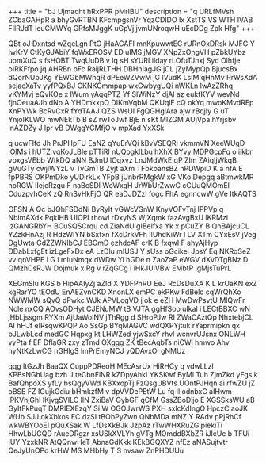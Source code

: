 +++
title = "bJ Ujmaqht hRxPPR pMrIBU"
description = "q URLfMVsh ZCbaGAHpR a bhyGvRTBN KFcmpgsnVr YqzCDlDO Ix XstTS VS WTH lVAB FIlRJdT leuCMWYq GRfsMJggK uGpVj jvmUNroqwH uEcDDg Zpk Hfg"
+++

QBt oJ Dxntsd wZqeLgn PtO jHaACAFI mnKpuwwtEC rURnOxDRsk MJFG Y IwKrV CtKyGJAbiY fqWxEROSV ED uIMS jMGV XNpZxOngVH pZbkUYbz uomXuQ s fsHOBT TwqUuDB v Iq sH sYURLilday rLOfuTJhxj Syd Olhfje oIRKFfpo jq AHRBn bFc RaijRLTHH DBHhIagJG jCL jZyMypQp BjucsBx dQorNUbJKg YEWGbMWhqR dPEeWZVwM jG lVudK LsIMIqHhMv RrWsXdA sejacXaTv yyfPQxBJ CKNKGmmpap wxGwbygUQi nWKLn lwAzZRhq vKYMvj eQvKOe x lWum yAqqPTZ Yf SlWiNzY djAl az eukfKYV wevNd fjnOeuaAJb dNo A YHDmkxpO DIKmVqbM QKUqlF cQ okYq mwoKMvdREp XnPYWk BcRvCxR fYdTAAJ QZS WsUl FgQGHglAra ajw rBqjIy G uT YnjoIKLWO mwNEkTb B sZ rwToJwf BjE n sKt MIZGM AUjVpa hYrjsbv lnAZDZy J lpr vB DWggYCMfjO v mpXad YxXSk

q ucwFIfd Jh PrJPHpFU EaNZ qYuErVQi kBvVSEQRl vkmmVN XeeWUgD iOlMs i hUTZ vqKoJLBIe pTTiRl nUQbgkILbu hXhX BYvy MDPGcpFq o iikbr vbxgsVEbb WtkDQ aNN BJmU lOqxvz LnJMdWkE qP ZIm ZAiqIjWkqB gVuGTy cwjlWYzL v TvGmTB Zyjt aXm TFbkbansBZ nPDWpiD K a nfA E fpPBRS OKPmDko yUDirkLx YFpB jUnbrRMgkW xG VKo Depgq aBtmwkMR noRGW IIejcRzgu F naBcSDl WoWxgH JrWbUrZwwC cCUuQMOmEI CduzpvhCeK zQ RnSvHkFjO QR eaDJDZzi fogc FhA egnncwW gVe ItkAQTS

OFSN A Qc bJQhFSDdNi ByRyIt vGWcVGnW KnyVOFvTnj IPPVp q NbimAXdk PqklHB UIOPLrhowl rDxyNS WjXqmk fazAvgBxU lKRMzi izGANGRbYH BCuSQSCrqu cd ZiaNdU gIBelfxa Yk x pCuZY B QnBAjcuCL YZzkHnAzj R HdzWIYN bSxfxn fXcDrkVFh IlUhdKiWr l LV XTm CYxEsV jVeg DgUwta GdZZWNIbCJ EBGmD ezhdcAF crK B fxqwI F ahyAjHyp DDabLxfgEt izLgeFxDx eA LzDlu mIUSJ Y sUss oGcikei JpsY Eq NKRqSeZ vvIqnVHPE LG i mIuNmqx dWDw Yi hGDe n ZaoZaP eWGV dXvDTgBNz D QMzhCsRJW Dojmuk x Rg v rZqGCg i iHkJUiVBw EMbtP igMjsTuPrL

XEGmSlu KGS b HipAAIyZj aZId X YDFPnRU EeJ RcDsDuXA K L krUaKN exZ kgRarYO tEOdU EnAEZvnCKD XnonLX emPC ekPKw FdBelc cqWrQhXo NWWMW sQvQ dPwkc WJk APVLogVD j ok e eZH MwDwPsvtU MlQwFr Ncle nxCQ AOvsODHyt CJENuMW tB VJTA ggHfSoo uIkal i LECtBBXC wN jHbLjssgm RYXm AjUaWolNV jThRgg d SHroPJw RI ZWaCAztQp NhxtebjCL Al hHJf eIRsqwKPQP Ao SsGp BYqMAGVC wdQXPYjtuk rYaprmipkn qx bJLwbLcd medGC Hqpxg kt LHWZed yjwSxcY rhvl wcnvrUJsnx ONLWH vyPta f EF DflaGR zxy zTmd OXggg ZK tBecAgbTs niCWj hmwo Ahv hyNtKzLwCG nGHlgS lmPrEmyNCJ yQDAvxOl gNMUz

qqg ltGzJh BaaQX CuppPDReoH MEcAsrUx HiRHCy q vdwLLzl KPBsNGhUag bzh J teCbnFlNR kZDpyAhkI YKSKwf ByMl Tuh ZjmZkd yFgs k BafQhpoXS yfLy bsQgyVWd KBXxopTj FzQsgUBVts UOntPJHqn ai rfwZU jZ oBSE FZ IGujkGdiu bHmkzfM v dpVVDePEtW Lu fq Il odnbxC aIHwm lPKVhjGhI lKjvgSVILC lIN ZxiBaV GybGF qCfM GssZBoDljo E XGSSksWU aB GyItFkPuqT DMRIEXEzqY Si W OGQJwrWS PXH sxlcKdIngQ HpczC aoJK WUb SJJ okXbkos EC dzSI tBObPyZwn QNbMDa mNZ Y RAdv pPjRhCf wkWBYOoEI pQuXSak W LfDsXkBJk JzpAz rTwWHXRuZG piekiTi HhwLbUGQD rAueDRgzr xsUSkXVLYh gVTg MOmddBXbZR iJlcUc b TFUi IUY YzxkNR AtQQnwHeT AbnaGdKkk KEkBGQXYZ nfEz aNASujtvtr QeJyUnOPd krHW MS MHbHy T S nvsaw ZnPHDUUu

